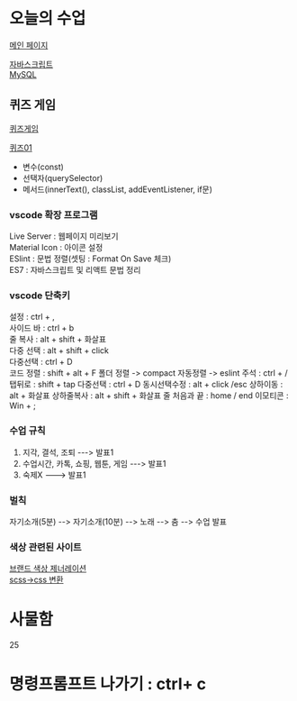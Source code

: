 # 오늘의 수업
[메인 페이지](https://gnlgk.github.io/class2024/)   

[자바스크립트](https://gnlgk.github.io/class2024/javascript/index.html)   
[MySQL](https://gnlgk.github.io/class2024/mysql/index.html)    

## 퀴즈 게임
[퀴즈게임](https://gnlgk.github.io/class2024/quiz/index.html)    

[퀴즈01](https://gnlgk.github.io/class2024/quiz/quiz01.html)      
- 변수(const)    
- 선택자(querySelector)    
- 메서드(innerText(), classList, addEventListener, if문)    

### vscode 확장 프로그램
Live Server : 웹페이지 미리보기   
Material Icon : 아이콘 설정   
ESlint : 문법 정렬(셋팅 : Format On Save 체크)   
ES7 : 자바스크립트 및 리액트 문법 정리   

### vscode 단축키
설정 : ctrl + ,   
사이드 바 : ctrl + b   
줄 복사 : alt + shift + 화살표   
다중 선택 : alt + shift + click   
다중선택 : ctrl + D    
코드 정렬 : shift + alt + F
폴더 정렬 -> compact
자동정렬 -> eslint
주석 : ctrl + /
탭뒤로 : shift + tap
다중선택 : ctrl + D
동시선택수정 : alt + click /esc
상하이동 : alt + 화살표
상하줄복사 : alt + shift + 화살표
줄 처음과 끝 : home / end
이모티콘 : Win + ;



### 수업 규칙
1. 지각, 결석, 조퇴 ---> 발표1
2. 수업시간, 카톡, 쇼핑, 웹툰, 게임 ---> 발표1 
3. 숙제X ---> 발표1

### 벌칙
자기소개(5분) --> 자기소개(10분) --> 노래 --> 춤 --> 수업 발표


### 색상 관련된 사이트
[브랜드 색상 제너레이션](https://huemint.com/brand-intersection/)   
[scss->css 변환](https://www.sassmeister.com/)   

# 사물함
25

# 명령프롬프트 나가기 : ctrl+ c